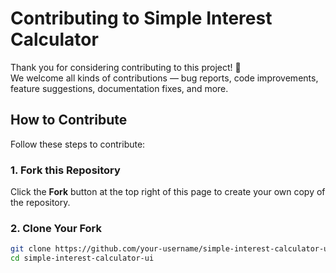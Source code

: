 # Contributing to Simple Interest Calculator

Thank you for considering contributing to this project! 🎉  
We welcome all kinds of contributions — bug reports, code improvements, feature suggestions, documentation fixes, and more.

## How to Contribute

Follow these steps to contribute:

### 1. Fork this Repository

Click the **Fork** button at the top right of this page to create your own copy of the repository.

### 2. Clone Your Fork

```bash
git clone https://github.com/your-username/simple-interest-calculator-ui.git
cd simple-interest-calculator-ui
